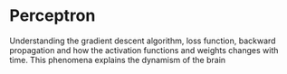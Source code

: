 # Perceptron
Understanding the gradient descent algorithm, loss function, backward propagation and how the activation functions and weights changes with time. This phenomena explains the dynamism of the brain
